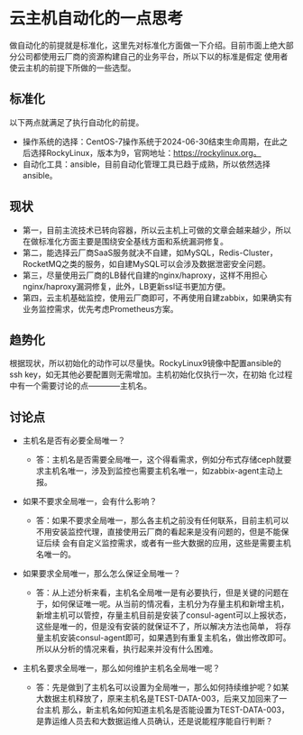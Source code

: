 # 云主机自动化的一点思考

做自动化的前提就是标准化，这里先对标准化方面做一下介绍。目前市面上绝大部分公司都使用云厂商的资源构建自己的业务平台，所以下以的标准是假定
使用者使云主机的前提下所做的一些选型。


## 标准化
以下两点就满足了执行自动化的前提。
- 操作系统的选择：CentOS-7操作系统于2024-06-30结束生命周期，在此之后选择RockyLinux，版本为9，官网地址：https://rockylinux.org。
- 自动化工具：ansible，目前自动化管理工具已趋于成熟，所以依然选择ansible。


## 现状
- 第一，目前主流技术已转向容器，所以云主机上可做的文章会越来越少，所以在做标准化方面主要是围绕安全基线方面和系统漏洞修复。  
- 第二，能选择云厂商SaaS服务就决不自建，如MySQL，Redis-Cluster，RocketMQ之类的服务，如自建MySQL可以会涉及数据泄密安全问题。
- 第三，尽量使用云厂商的LB替代自建的nginx/haproxy，这样不用担心nginx/haproxy漏洞修复，此外，LB更新ssl证书更加方便。
- 第四，云主机基础监控，使用云厂商即可，不再使用自建zabbix，如果确实有业务监控需求，优先考虑Prometheus方案。


## 趋势化
根据现状，所以初始化的动作可以尽量快。RockyLinux9镜像中配置ansible的ssh key，如无其他必要配置则无需增加。主机初始化仅执行一次，在初始
化过程中有一个需要讨论的点————主机名。

## 讨论点
- 主机名是否有必要全局唯一？
  - 答：主机名是否需要全局唯一，这个得看需求，例如分布式存储ceph就要求主机名唯一，涉及到监控也需要主机名唯一，如zabbix-agent主动上报。

- 如果不要求全局唯一，会有什么影响？
  - 答：如果不要求全局唯一，那么各主机之前没有任何联系，目前主机可以不用安装监控代理，直接使用云厂商的看起来是没有问题的，但是不能保证后续
        会有自定义监控需求，或者有一些大数据的应用，这些是需要主机名唯一的。

- 如果要求全局唯一，那么怎么保证全局唯一？
  - 答：从上述分析来看，主机名全局唯一是有必要执行，但是关键的问题在于，如何保证唯一呢。从当前的情况看，主机分为存量主机和新增主机，
        新增主机可以管控，存量主机目前是安装了consul-agent可以上报状态，这些是唯一的，但是没有安装的就保证不了，所以解决方法也简单，
        将存量主机安装consul-agent即可，如果遇到有重复主机名，做出修改即可。所以从分析的情况来看，执行起来并没有什么困难。

- 主机名要求全局唯一，那么如何维护主机名全局唯一呢？
  - 答：先是做到了主机名可以设置为全局唯一，那么如何持续维护呢？如某大数据主机释放了，原来主机名是TEST-DATA-003，后来又加回来了一台主机
        那么，新主机名如何知道主机名是否能设置为TEST-DATA-003，是靠运维人员去和大数据运维人员确认，还是说能程序能自行判断？